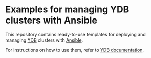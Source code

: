 # Examples for managing YDB clusters with Ansible

This repository contains ready-to-use templates for deploying and managing [YDB](https://ydb.tech) clusters with [Ansible](https://www.ansible.com).

For instructions on how to use them, refer to [YDB documentation](https://ydb.tech/docs/en/devops/ansible/).
